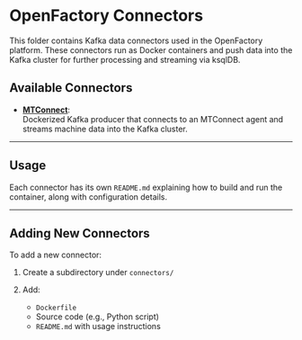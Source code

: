 # OpenFactory Connectors

This folder contains Kafka data connectors used in the OpenFactory platform. These connectors run as Docker containers and push data into the Kafka cluster for further processing and streaming via ksqlDB.

## Available Connectors

- [**MTConnect**](MTConnect):  
  Dockerized Kafka producer that connects to an MTConnect agent and streams machine data into the Kafka cluster.

---

## Usage

Each connector has its own `README.md` explaining how to build and run the container, along with configuration details.

---

## Adding New Connectors

To add a new connector:

1. Create a subdirectory under `connectors/`
2. Add:

   * `Dockerfile`
   * Source code (e.g., Python script)
   * `README.md` with usage instructions
